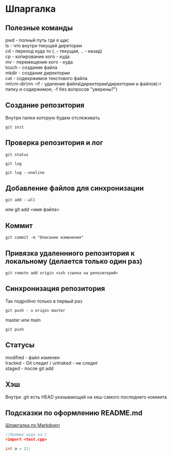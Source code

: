 # Шпаргалка

## Полезные команды
pwd - полный путь где я щас  
ls - что внутри текущей диретории  
cd - переход куда то (. - текущая, .. - назад)  
cp - копирование кого - куда  
mv - перемещение кого - куда  
touch - создание файла  
mkdir - создание директории  
cat - содекржимое текстового файла  
rm\rm-dir\rm -rf - удаление файла\директории\директории и файлов(-r папку и содержимое, -f без вопросов "уверены?")  

## Создание репозитория
Внутри папки которую будем отслеживать
```
git init
```

## Проверка репозитория и лог
```
git status
```

```
git log
```

```
git log --oneline
```

## Добавление файлов для синхронизации
```
git add --all
```
или git add <имя файла>


## Коммит
```
git commit -m "Описание изменения"
```

## Привязка удаленниого репозитория к локальному (делается только один раз)
```
git remote add origin <ssh ссылка на репозиторий>
```

## Синхронизация репозитория
Так подробно только в первый раз
```
git push - u origin master
```
master или main

```
git push
```

## Статусы
modified - файл изменен  
tracked - Git следит / untraked - не следит  
staged - после git add

## Хэш
Внутри .git есть HEAD указывающий на хеш самого последнего коммита

## Подсказки по оформлению README.md
[Шпаргалка по Markdown](https://gist.github.com/fomvasss/8dd8cd7f88c67a4e3727f9d39224a84c)

``` C
//Пример кода на С
#import <test.cpp>

int a = 12;
```